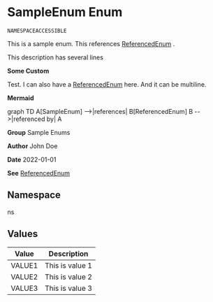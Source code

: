 # SampleEnum Enum

`NAMESPACEACCESSIBLE`

This is a sample enum. This references [ReferencedEnum](../miscellaneous/ReferencedEnum.md) . 
 
This description has several lines

**Some Custom** 

Test. I can also have a [ReferencedEnum](../miscellaneous/ReferencedEnum.md) here. 
And it can be multiline.

**Mermaid** 

graph TD 
A[SampleEnum] --&gt;|references| B[ReferencedEnum] 
B --&gt;|referenced by| A

**Group** Sample Enums

**Author** John Doe

**Date** 2022-01-01

**See** [ReferencedEnum](../miscellaneous/ReferencedEnum.md)

## Namespace
ns

## Values
| Value | Description |
|-------|-------------|
| VALUE1 | This is value 1 |
| VALUE2 | This is value 2 |
| VALUE3 | This is value 3 |